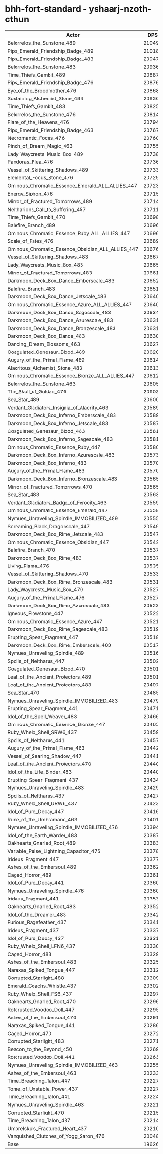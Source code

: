 # bhh-fort-standard - yshaarj-nzoth-cthun
| Actor | DPS | Increase |
|---|:---:|:---:|
|Belorrelos_the_Sunstone_489|210495|7.25%|
|Pips_Emerald_Friendship_Badge_489|210184|7.09%|
|Pips_Emerald_Friendship_Badge_483|209472|6.73%|
|Belorrelos_the_Sunstone_483|209361|6.67%|
|Time_Thiefs_Gambit_489|208871|6.42%|
|Pips_Emerald_Friendship_Badge_476|208769|6.37%|
|Eye_of_the_Broodmother_476|208688|6.33%|
|Sustaining_Alchemist_Stone_483|208364|6.17%|
|Time_Thiefs_Gambit_483|208257|6.11%|
|Belorrelos_the_Sunstone_476|208149|6.06%|
|Flare_of_the_Heavens_476|207946|5.95%|
|Pips_Emerald_Friendship_Badge_463|207671|5.81%|
|Necromantic_Focus_476|207605|5.78%|
|Pinch_of_Dream_Magic_463|207559|5.76%|
|Lady_Waycrests_Music_Box_489|207383|5.67%|
|Pandoras_Plea_476|207369|5.66%|
|Vessel_of_Skittering_Shadows_489|207338|5.64%|
|Elemental_Focus_Stone_476|207292|5.62%|
|Ominous_Chromatic_Essence_Emerald_ALL_ALLIES_447|207230|5.59%|
|Energy_Siphon_476|207151|5.55%|
|Mirror_of_Fractured_Tomorrows_489|207141|5.54%|
|Neltharions_Call_to_Suffering_457|207118|5.53%|
|Time_Thiefs_Gambit_470|206983|5.46%|
|Balefire_Branch_489|206969|5.46%|
|Ominous_Chromatic_Essence_Ruby_ALL_ALLIES_447|206969|5.46%|
|Scale_of_Fates_476|206897|5.42%|
|Ominous_Chromatic_Essence_Obsidian_ALL_ALLIES_447|206769|5.35%|
|Vessel_of_Skittering_Shadows_483|206671|5.30%|
|Lady_Waycrests_Music_Box_483|206655|5.30%|
|Mirror_of_Fractured_Tomorrows_483|206614|5.27%|
|Darkmoon_Deck_Box_Dance_Emberscale_483|206521|5.23%|
|Balefire_Branch_483|206517|5.23%|
|Darkmoon_Deck_Box_Dance_Jetscale_483|206408|5.17%|
|Ominous_Chromatic_Essence_Azure_ALL_ALLIES_447|206404|5.17%|
|Darkmoon_Deck_Box_Dance_Sagescale_483|206346|5.14%|
|Darkmoon_Deck_Box_Dance_Azurescale_483|206314|5.12%|
|Darkmoon_Deck_Box_Dance_Bronzescale_483|206311|5.12%|
|Darkmoon_Deck_Box_Dance_483|206300|5.11%|
|Dancing_Dream_Blossoms_463|206278|5.10%|
|Coagulated_Genesaur_Blood_489|206203|5.07%|
|Augury_of_the_Primal_Flame_489|206148|5.04%|
|Alacritous_Alchemist_Stone_483|206139|5.03%|
|Ominous_Chromatic_Essence_Bronze_ALL_ALLIES_447|206128|5.03%|
|Belorrelos_the_Sunstone_463|206053|4.99%|
|The_Skull_of_Guldan_476|206035|4.98%|
|Sea_Star_489|206006|4.96%|
|Verdant_Gladiators_Insignia_of_Alacrity_463|205898|4.91%|
|Darkmoon_Deck_Box_Inferno_Emberscale_483|205896|4.91%|
|Darkmoon_Deck_Box_Inferno_Jetscale_483|205872|4.90%|
|Coagulated_Genesaur_Blood_483|205815|4.87%|
|Darkmoon_Deck_Box_Inferno_Sagescale_483|205813|4.87%|
|Ominous_Chromatic_Essence_Ruby_447|205803|4.86%|
|Darkmoon_Deck_Box_Inferno_Azurescale_483|205733|4.83%|
|Darkmoon_Deck_Box_Inferno_483|205709|4.81%|
|Augury_of_the_Primal_Flame_483|205700|4.81%|
|Darkmoon_Deck_Box_Inferno_Bronzescale_483|205655|4.79%|
|Mirror_of_Fractured_Tomorrows_470|205650|4.78%|
|Sea_Star_483|205633|4.77%|
|Verdant_Gladiators_Badge_of_Ferocity_463|205593|4.75%|
|Ominous_Chromatic_Essence_Emerald_447|205586|4.75%|
|Nymues_Unraveling_Spindle_IMMOBILIZED_489|205554|4.73%|
|Screaming_Black_Dragonscale_447|205495|4.70%|
|Darkmoon_Deck_Box_Rime_Jetscale_483|205471|4.69%|
|Ominous_Chromatic_Essence_Obsidian_447|205426|4.67%|
|Balefire_Branch_470|205372|4.64%|
|Darkmoon_Deck_Box_Rime_483|205370|4.64%|
|Living_Flame_476|205351|4.63%|
|Vessel_of_Skittering_Shadows_470|205339|4.62%|
|Darkmoon_Deck_Box_Rime_Bronzescale_483|205311|4.61%|
|Lady_Waycrests_Music_Box_470|205273|4.59%|
|Augury_of_the_Primal_Flame_476|205270|4.59%|
|Darkmoon_Deck_Box_Rime_Azurescale_483|205239|4.57%|
|Igneous_Flowstone_447|205226|4.57%|
|Ominous_Chromatic_Essence_Azure_447|205218|4.56%|
|Darkmoon_Deck_Box_Rime_Sagescale_483|205190|4.55%|
|Erupting_Spear_Fragment_447|205182|4.54%|
|Darkmoon_Deck_Box_Rime_Emberscale_483|205171|4.54%|
|Nymues_Unraveling_Spindle_489|205167|4.54%|
|Spoils_of_Neltharus_447|205026|4.47%|
|Coagulated_Genesaur_Blood_470|205018|4.46%|
|Leaf_of_the_Ancient_Protectors_489|205014|4.46%|
|Leaf_of_the_Ancient_Protectors_483|204972|4.44%|
|Sea_Star_470|204852|4.38%|
|Nymues_Unraveling_Spindle_IMMOBILIZED_483|204798|4.35%|
|Erupting_Spear_Fragment_441|204716|4.31%|
|Idol_of_the_Spell_Weaver_483|204661|4.28%|
|Ominous_Chromatic_Essence_Bronze_447|204650|4.27%|
|Ruby_Whelp_Shell_SRW6_437|204597|4.25%|
|Spoils_of_Neltharus_441|204577|4.24%|
|Augury_of_the_Primal_Flame_463|204425|4.16%|
|Vessel_of_Searing_Shadow_447|204419|4.16%|
|Leaf_of_the_Ancient_Protectors_470|204409|4.15%|
|Idol_of_the_Life_Binder_483|204406|4.15%|
|Erupting_Spear_Fragment_437|204347|4.12%|
|Nymues_Unraveling_Spindle_483|204293|4.09%|
|Spoils_of_Neltharus_437|204279|4.08%|
|Ruby_Whelp_Shell_URW6_437|204235|4.06%|
|Idol_of_Pure_Decay_447|204164|4.03%|
|Rune_of_the_Umbramane_463|204015|3.95%|
|Nymues_Unraveling_Spindle_IMMOBILIZED_476|203943|3.91%|
|Idol_of_the_Earth_Warder_483|203873|3.88%|
|Oakhearts_Gnarled_Root_489|203833|3.86%|
|Variable_Pulse_Lightning_Capacitor_476|203782|3.83%|
|Irideus_Fragment_447|203776|3.83%|
|Ashes_of_the_Embersoul_489|203626|3.75%|
|Caged_Horror_489|203618|3.75%|
|Idol_of_Pure_Decay_441|203606|3.74%|
|Nymues_Unraveling_Spindle_476|203603|3.74%|
|Irideus_Fragment_441|203531|3.70%|
|Oakhearts_Gnarled_Root_483|203524|3.70%|
|Idol_of_the_Dreamer_483|203423|3.65%|
|Furious_Ragefeather_437|203419|3.65%|
|Irideus_Fragment_437|203372|3.62%|
|Idol_of_Pure_Decay_437|203312|3.59%|
|Ruby_Whelp_Shell_LFN6_437|203309|3.59%|
|Caged_Horror_483|203298|3.59%|
|Ashes_of_the_Embersoul_483|203255|3.56%|
|Naraxas_Spiked_Tongue_447|203127|3.50%|
|Corrupted_Starlight_488|203099|3.48%|
|Emerald_Coachs_Whistle_437|203022|3.44%|
|Ruby_Whelp_Shell_FS6_437|202977|3.42%|
|Oakhearts_Gnarled_Root_470|202968|3.42%|
|Rotcrusted_Voodoo_Doll_447|202959|3.41%|
|Ashes_of_the_Embersoul_476|202916|3.39%|
|Naraxas_Spiked_Tongue_441|202869|3.37%|
|Caged_Horror_470|202720|3.29%|
|Corrupted_Starlight_483|202718|3.29%|
|Beacon_to_the_Beyond_450|202696|3.28%|
|Rotcrusted_Voodoo_Doll_441|202638|3.25%|
|Nymues_Unraveling_Spindle_IMMOBILIZED_463|202552|3.20%|
|Ashes_of_the_Embersoul_463|202338|3.10%|
|Time_Breaching_Talon_447|202276|3.06%|
|Tome_of_Unstable_Power_437|202275|3.06%|
|Time_Breaching_Talon_441|202244|3.05%|
|Nymues_Unraveling_Spindle_463|202218|3.03%|
|Corrupted_Starlight_470|202154|3.00%|
|Time_Breaching_Talon_437|202148|3.00%|
|Umbrelskuls_Fractured_Heart_437|202106|2.98%|
|Vanquished_Clutches_of_Yogg_Saron_476|200487|2.15%|
|Base|196262|0.00%|
